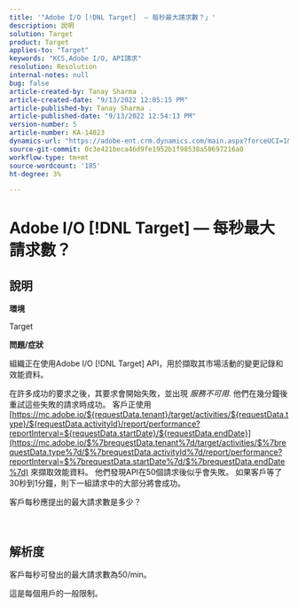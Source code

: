 ```yaml
---
title: '"Adobe I/O [!DNL Target]  — 每秒最大請求數？」'
description: 說明
solution: Target
product: Target
applies-to: "Target"
keywords: "KCS,Adobe I/O, API請求"
resolution: Resolution
internal-notes: null
bug: false
article-created-by: Tanay Sharma .
article-created-date: "9/13/2022 12:05:15 PM"
article-published-by: Tanay Sharma .
article-published-date: "9/13/2022 12:54:13 PM"
version-number: 5
article-number: KA-14023
dynamics-url: "https://adobe-ent.crm.dynamics.com/main.aspx?forceUCI=1&pagetype=entityrecord&etn=knowledgearticle&id=b391cf4d-5c33-ed11-9db1-002248086735"
source-git-commit: 0c3e421beca46d9fe1952b1f98538a50697216a0
workflow-type: tm+mt
source-wordcount: '185'
ht-degree: 3%

---
```


# Adobe I/O [!DNL Target]  — 每秒最大請求數？

## 說明


<b>環境</b>

Target



<b>問題/症狀</b>

組織正在使用Adobe I/O [!DNL Target] API，用於擷取其市場活動的變更記錄和效能資料。

在許多成功的要求之後，其要求會開始失敗，並出現 *服務不可用*. 他們在幾分鐘後重試這些失敗的請求時成功。 客戶正使用 [https://mc.adobe.io/${requestData.tenant}/target/activities/${requestData.type}/${requestData.activityId}/report/performance?reportInterval=${requestData.startDate}/${requestData.endDate}](https://mc.adobe.io/$%7brequestData.tenant%7d/target/activities/$%7brequestData.type%7d/$%7brequestData.activityId%7d/report/performance?reportInterval=$%7brequestData.startDate%7d/$%7brequestData.endDate%7d) 來擷取效能資料。 他們發現API在50個請求後似乎會失敗。 如果客戶等了30秒到1分鐘，則下一組請求中的大部分將會成功。



客戶每秒應提出的最大請求數是多少？
<br><br> <br>

## 解析度


客戶每秒可發出的最大請求數為50/min。

這是每個用戶的一般限制。
